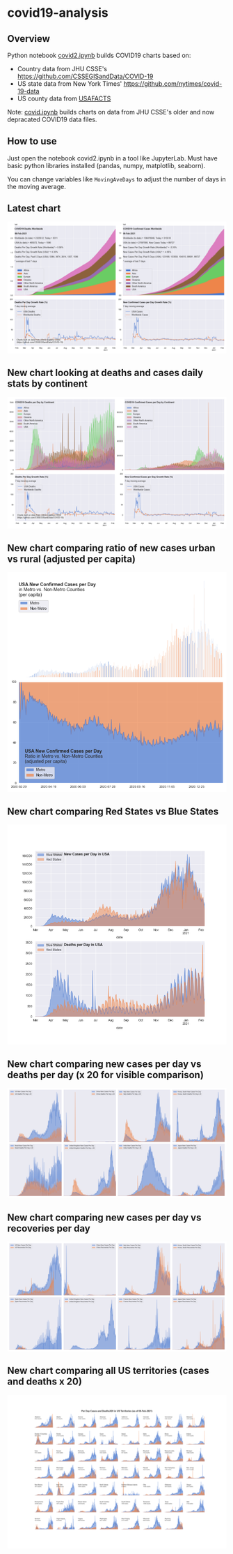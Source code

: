 # covid19-analysis

## Overview
Python notebook [covid2.ipynb](https://github.com/danlaw/covid19-analysis/blob/master/covid2.ipynb) builds COVID19 charts based on:
* Country data from JHU CSSE's https://github.com/CSSEGISandData/COVID-19
* US state data from New York Times' https://github.com/nytimes/covid-19-data
* US county data from [USAFACTS](https://usafacts.org/visualizations/coronavirus-covid-19-spread-map/)

Note: [covid.ipynb](https://github.com/danlaw/covid19-analysis/blob/master/covid.ipynb) builds charts on data from JHU CSSE's older and now depracated COVID19 data files.

## How to use
Just open the notebook covid2.ipynb in a tool like JupyterLab. Must have basic python libraries installed (pandas, numpy, matplotlib, seaborn).

You can change variables like ``MovingAveDays`` to adjust the number of days in the moving average.

## Latest chart
![Latest chart](charts/20210208-covid19-chart.png)

## New chart looking at deaths and cases daily stats by continent
![Comparison chart](charts/20210208-covid19-chart-perday.png)

## New chart comparing ratio of new cases urban vs rural (adjusted per capita)
![Urban rural per capita chart](charts/20210208-US-counties-urban-vs-rural-per-capita.png)

## New chart comparing Red States vs Blue States
![Red vs Blue chart](charts/20210208-compare-daily-red-vs-blue-states.png)

## New chart comparing new cases per day vs deaths per day (x 20 for visible comparison)
![Comparison chart](charts/20210208-comparison-chart.png)

## New chart comparing new cases per day vs recoveries per day
![Recovery chart](charts/20210208-comparison-recovery-chart.png)

## New chart comparing all US territories (cases and deaths x 20)
![Territories chart](charts/20210208-compare-US-territories.png)

